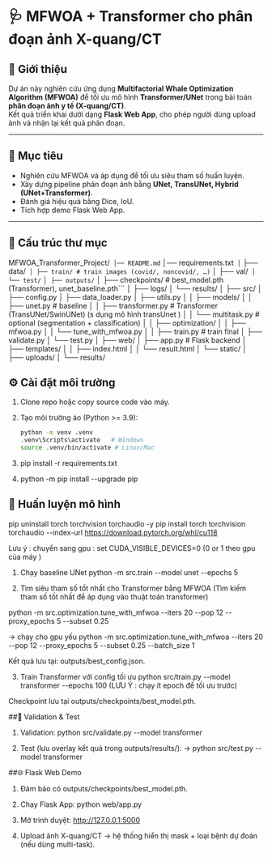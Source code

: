 # 🩺 MFWOA + Transformer cho phân đoạn ảnh X-quang/CT

## 📌 Giới thiệu
Dự án này nghiên cứu ứng dụng **Multifactorial Whale Optimization Algorithm (MFWOA)** để tối ưu mô hình **Transformer/UNet** trong bài toán **phân đoạn ảnh y tế (X-quang/CT)**.  
Kết quả triển khai dưới dạng **Flask Web App**, cho phép người dùng upload ảnh và nhận lại kết quả phân đoạn.

---

## 🎯 Mục tiêu
- Nghiên cứu MFWOA và áp dụng để tối ưu siêu tham số huấn luyện.  
- Xây dựng pipeline phân đoạn ảnh bằng **UNet, TransUNet, Hybrid (UNet+Transformer)**.  
- Đánh giá hiệu quả bằng Dice, IoU.  
- Tích hợp demo Flask Web App.  

---

## 📂 Cấu trúc thư mục

MFWOA_Transformer_Project/```
│── README.md```
│── requirements.txt```
│```
├── data/```
│ ├── train/ # train images (covid/, noncovid/, …)```
│ ├── val/```
│ └── test/```
│```
├── outputs/```
│ ├── checkpoints/ # best_model.pth (Transformer), unet_baseline.pth```
│ ├── logs/
│ └── results/
│
├── src/
│ ├── config.py
│ ├── data_loader.py
│ ├── utils.py
│
│ ├── models/
│ │ ├── unet.py # baseline
│ │ ├── transformer.py # Transformer (TransUNet/SwinUNet) (s dụng mô hình transUnet )
│ │ └── multitask.py # optional (segmentation + classification)
│
│ ├── optimization/
│ │ ├── mfwoa.py
│ │ └── tune_with_mfwoa.py
│
│ ├── train.py # train final
│ ├── validate.py
│ └── test.py
│
├── web/
│ ├── app.py # Flask backend
│ ├── templates/
│ │ ├── index.html
│ │ └── result.html
│ └── static/
│ ├── uploads/
│ └── results/


## ⚙️ Cài đặt môi trường

1. Clone repo hoặc copy source code vào máy.  
2. Tạo môi trường ảo (Python >= 3.9):  
   ```bash
   python -m venv .venv
   .venv\Scripts\activate   # Windows
   source .venv/bin/activate # Linux/Mac

3. pip install -r requirements.txt

4. python -m pip install --upgrade pip



## 🚀 Huấn luyện mô hình

pip uninstall torch torchvision torchaudio -y
pip install torch torchvision torchaudio --index-url https://download.pytorch.org/whl/cu118

Lưu ý : chuyển sang gpu : set CUDA_VISIBLE_DEVICES=0 (0 or 1 theo gpu của máy )

1. Chạy baseline UNet
python -m src.train --model unet --epochs 5

2. Tìm siêu tham số tốt nhất cho Transformer bằng MFWOA (Tìm kiếm tham số tốt nhất để áp dụng vào thuật toán transformer)

python -m src.optimization.tune_with_mfwoa --iters 20 --pop 12 --proxy_epochs 5 --subset 0.25

-> chạy cho gpu yếu python -m src.optimization.tune_with_mfwoa --iters 20 --pop 12 --proxy_epochs 5 --subset 0.25 --batch_size 1


Kết quả lưu tại: outputs/best_config.json.

3. Train Transformer với config tối ưu
python src/train.py --model transformer --epochs 100 (LƯU Ý : chạy ít epoch để tối ưu trước)


Checkpoint lưu tại outputs/checkpoints/best_model.pth.

##🧪 Validation & Test

1. Validation: python src/validate.py --model transformer

2. Test (lưu overlay kết quả trong outputs/results/): 
-> python src/test.py --model transformer

##🌐 Flask Web Demo

1. Đảm bảo có outputs/checkpoints/best_model.pth.

2. Chạy Flask App:
      python web/app.py

3. Mở trình duyệt: http://127.0.0.1:5000

4. Upload ảnh X-quang/CT → hệ thống hiển thị mask + loại bệnh dự đoán (nếu dùng multi-task).
